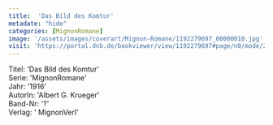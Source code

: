 ```yaml
---
title:  'Das Bild des Komtur'
metadate: "hide"
categories: [MignonRomane]
image: '/assets/images/coverart/Mignon-Romane/1192279697_00000010.jpg'
visit: 'https://portal.dnb.de/bookviewer/view/1192279697#page/n0/mode/2up'
---
```

Titel: 'Das Bild des Komtur' <br>
Serie: 'MignonRomane' <br>
Jahr: '1916' <br>
AutorIn: 'Albert G. Krueger' <br>
Band-Nr: '?' <br>
Verlag: ' MignonVerl'